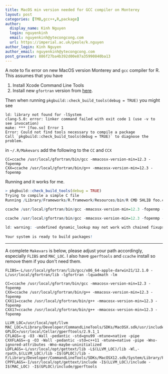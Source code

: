 ```yaml
---
title: MacOS min version needed for GCC compiler on Monterey
layout: post
categories: [TMB,gcc++,R,package]
author:
  display_name: Kinh Nguyen
  login: nguyenkinh
  email: nguyenkinh@ytecongcong.com
  url: https://imperial.ac.uk/peole/k.nguyen
author_login: Kinh Nguyen
author_email: nguyenkinh@ytecongcong.com
post_gravatar: 886f27ba4b392d00e87a35990840ba13
---
```


A note to fix error on new MacOS version Monterey and `gcc` compiler for R. This assumes that you have

1. Install Xcode Command Line Tools
2. Install new `gfortran` version from [here](https://github.com/fxcoudert/gfortran-for-macOS).

Then when running `pkgbuild::check_build_tools(debug = TRUE)` you might see

```
ld: library not found for -lSystem
clang-5.0: error: linker command failed with exit code 1 (use -v to see invocation)
make: *** [foo.so] Error 1
Error: Could not find tools necessary to compile a package
Call `pkgbuild::check_build_tools(debug = TRUE)` to diagnose the problem.
```

in `~/.R/Makevars` add the following to the `CC` and `CCX` 

```
CC=ccache /usr/local/gfortran/bin/gcc -mmacosx-version-min=12.3 -fopenmp
CXX=ccache /usr/local/gfortran/bin/g++ -mmacosx-version-min=12.3 -fopenmp
```

Running and it works for me.


```R
> pkgbuild::check_build_tools(debug = TRUE)
Trying to compile a simple C file
Running /Library/Frameworks/R.framework/Resources/bin/R CMD SHLIB foo.c

ccache /usr/local/gfortran/bin/gcc -mmacosx-version-min=12.3 -fopenmp -I"/Library/Frameworks/R.framework/Resources/include" -DNDEBUG   -I/usr/local/opt/gettext/include -I/usr/local/opt/llvm/include -I/Library/Developer/CommandLineTools/SDKs/MacOSX.sdk/usr/include -I/usr/local/Cellar/gperftools/2.9.1_1/include/gperftools   -fPIC  -g -O3 -Wall -pedantic -std=gnu99 -mtune=native -pipe -c foo.c -o foo.o

ccache /usr/local/gfortran/bin/gcc -mmacosx-version-min=12.3 -fopenmp -dynamiclib -Wl,-headerpad_max_install_names -undefined dynamic_lookup -single_module -multiply_defined suppress -L/Library/Frameworks/R.framework/Resources/lib -L/usr/local/opt/gettext/lib -L/usr/local/opt/llvm/lib -Wl,-rpath,/usr/local/opt/llvm/lib -I/usr/local/Cellar/gperftools/2.9.1_1/lib -F/Library/Developer/CommandLineTools/SDKs/MacOSX12.sdk/System/Library/Frameworks/ -o foo.so foo.o -F/Library/Frameworks/R.framework/.. -framework R -Wl,-framework -Wl,CoreFoundation

ld: warning: -undefined dynamic_lookup may not work with chained fixups
 
Your system is ready to build packages!
```

---

A complete `Makevars` is below, please adjust your path accordingly, especially `FLIBS` and `MAC_LOC`. I also have `gperftools` and `ccache` install so remove them if you don't need them.

```make
FLIBS=-L/usr/local/gfortran/lib/gcc/x86_64-apple-darwin21/12.1.0 -L/usr/local/gfortran/lib -lgfortran -lquadmath -lm

CC=ccache /usr/local/gfortran/bin/gcc -mmacosx-version-min=12.3 -fopenmp
CXX=ccache /usr/local/gfortran/bin/g++ -mmacosx-version-min=12.3 -fopenmp
CXX11=ccache /usr/local/gfortran/bin/g++ -mmacosx-version-min=12.3 - fopenmp
CXX17=ccache /usr/local/gfortran/bin/g++ -mmacosx-version-min=12.3 - fopenmp

LLVM_LOC=/usr/local/opt/llvm
MAC_LOC=/Library/Developer/CommandLineTools/SDKs/MacOSX.sdk/usr/include
GPLOC=/usr/local/Cellar/gperftools/2.9.1_1
CFLAGS=-g -O3 -Wall -pedantic -std=gnu99 -mtune=native -pipe
CXXFLAGS=-g -O3 -Wall -pedantic -std=c++11 -mtune=native -pipe -Wno-ignored-attributes -Wno-maybe-uninitialized
LDFLAGS=-L/usr/local/opt/gettext/lib -L$(LLVM_LOC)/lib -Wl,-rpath,$(LLVM_LOC)/lib -I$(GPLOC)/lib -F/Library/Developer/CommandLineTools/SDKs/MacOSX12.sdk/System/Library/Frameworks/
CPPFLAGS=-I/usr/local/opt/gettext/include -I$(LLVM_LOC)/include -I$(MAC_LOC) -I$(GPLOC)/include/gperftools
```